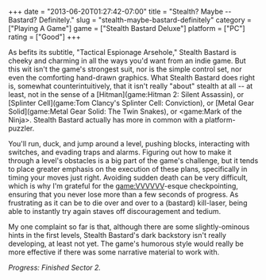 +++
date = "2013-06-20T01:27:42-07:00"
title = "Stealth? Maybe -- Bastard? Definitely."
slug = "stealth-maybe-bastard-definitely"
category = ["Playing A Game"]
game = ["Stealth Bastard Deluxe"]
platform = ["PC"]
rating = ["Good"]
+++

As befits its subtitle, "Tactical Espionage Arsehole," Stealth Bastard is cheeky and charming in all the ways you'd want from an indie game.  But this wit isn't the game's strongest suit, nor is the simple control set, nor even the comforting hand-drawn graphics.  What Stealth Bastard does right is, somewhat counterintuitively, that it isn't really "about" stealth at all -- at least, not in the sense of a [Hitman](game:Hitman 2: Silent Assassin), or [Splinter Cell](game:Tom Clancy's Splinter Cell: Conviction), or [Metal Gear Solid](game:Metal Gear Solid: The Twin Snakes), or <game:Mark of the Ninja>.  Stealth Bastard actually has more in common with a platform-puzzler.

You'll run, duck, and jump around a level, pushing blocks, interacting with switches, and evading traps and alarms.  Figuring out how to make it through a level's obstacles is a big part of the game's challenge, but it tends to place greater emphasis on the execution of these plans, specifically in timing your moves just right.  Avoiding sudden death can be very difficult, which is why I'm grateful for the <game:VVVVVV>-esque checkpointing, ensuring that you never lose more than a few seconds of progress.  As frustrating as it can be to die over and over to a (bastard) kill-laser, being able to instantly try again staves off discouragement and tedium.

My one complaint so far is that, although there are some slightly-ominous hints in the first levels, Stealth Bastard's dark backstory isn't really developing, at least not yet.  The game's humorous style would really be more effective if there was some narrative material to work with.

<i>Progress: Finished Sector 2.</i>